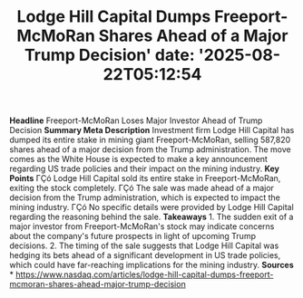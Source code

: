 ﻿---
title: "Lodge Hill Capital Dumps Freeport-McMoRan Shares Ahead of a Major Trump Decision'
date: '2025-08-22T05:12:54"
category: "Markets"
summary: ""
slug: "lodge hill capital dumps freeportmcmoran shares ahead of a m"
source_urls:
  - "https://www.nasdaq.com/articles/lodge-hill-capital-dumps-freeport-mcmoran-shares-ahead-major-trump-decision"
seo:
  title: "Lodge Hill Capital Dumps Freeport-McMoRan Shares Ahead of a Major Trump Decision | Hash n Hedge'
  description: '"
  keywords: ["news", "markets", "brief"]
---
**Headline** Freeport-McMoRan Loses Major Investor Ahead of Trump Decision  **Summary Meta Description** Investment firm Lodge Hill Capital has dumped its entire stake in mining giant Freeport-McMoRan, selling 587,820 shares ahead of a major decision from the Trump administration. The move comes as the White House is expected to make a key announcement regarding US trade policies and their impact on the mining industry.  **Key Points**  ΓÇó Lodge Hill Capital sold its entire stake in Freeport-McMoRan, exiting the stock completely. ΓÇó The sale was made ahead of a major decision from the Trump administration, which is expected to impact the mining industry. ΓÇó No specific details were provided by Lodge Hill Capital regarding the reasoning behind the sale.  **Takeaways**  1. The sudden exit of a major investor from Freeport-McMoRan's stock may indicate concerns about the company's future prospects in light of upcoming Trump decisions. 2. The timing of the sale suggests that Lodge Hill Capital was hedging its bets ahead of a significant development in US trade policies, which could have far-reaching implications for the mining industry.  **Sources**  * https://www.nasdaq.com/articles/lodge-hill-capital-dumps-freeport-mcmoran-shares-ahead-major-trump-decision 
